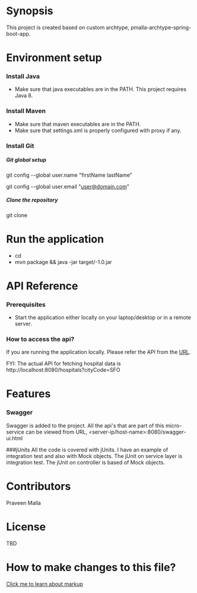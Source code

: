 # Synopsis

This project is created based on custom archtype, pmalla-archtype-spring-boot-app.


# Environment setup

### Install Java
* Make sure that java executables are in the PATH. This project requires Java 8.

### Install Maven
* Make sure that maven executables are in the PATH.
* Make sure that settings.xml is properly configured with proxy if any.

### Install Git

##### Git global setup

 git config --global user.name "firstName lastName"

 git config --global user.email "user@domain.com"


##### Clone the repository
git clone <Git-Repo-URL>

# Run the application
* cd <project>
* mvn package && java -jar target/<project>-1.0.jar

# API Reference
### Prerequisites
* Start the application either locally on your laptop/desktop or in a remote server.
### How to access the api?
If you are running the application locally. Please refer the API from the [URL](http://localhost:8080/swagger-ui.html). 

FYI: The actual API for fetching hospital data is http://localhost:8080/hospitals?cityCode=SFO

# Features
### Swagger
Swagger is added to the project. All the api's that are part of this micro-service can be viewed from URL, <server-ip/host-name>:8080/swagger-ui.html

###jUnits
All the code is covered with jUnits. I have an example of integration test and also with Mock objects. The jUnit on service layer is integration test. The jUnit on controller is based of Mock objects.


# Contributors

Praveen Malla

# License

TBD

# How to make changes to this file?
[Click me to learn about markup](https://github.com/adam-p/markdown-here/wiki/Markdown-Cheatsheet)